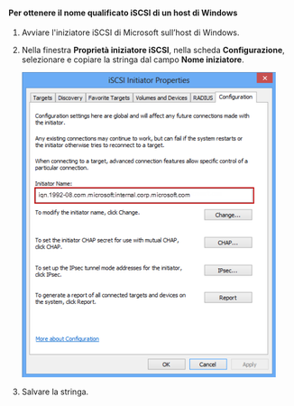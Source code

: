 <!--author=SharS last changed: 9/17/15-->

#### Per ottenere il nome qualificato iSCSI di un host di Windows

1. Avviare l'iniziatore iSCSI di Microsoft sull’host di Windows.

2. Nella finestra **Proprietà iniziatore iSCSI**, nella scheda **Configurazione**, selezionare e copiare la stringa dal campo **Nome iniziatore**.
 
    ![Proprietà dell'iniziatore iSCSI](./media/storsimple-get-iqn/HCS_iSCSIInitiatorPropertiesFigureIQN-include.png)

3. Salvare la stringa.

<!---HONumber=Sept15_HO3-->